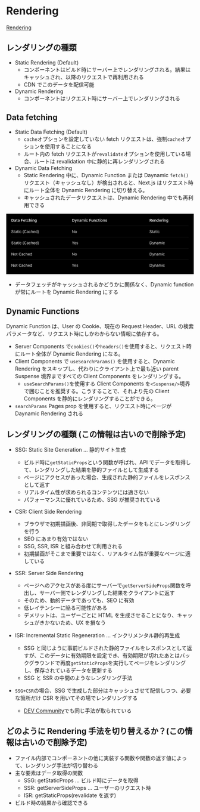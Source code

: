 # Rendering

[Rendering](https://nextjs.org/docs/app/building-your-application/rendering)

## レンダリングの種類

- Static Rendering (Default)
  - コンポーネントはビルド時にサーバー上でレンダリングされる。結果はキャッシュされ、以降のリクエストで再利用される
  - CDN でこのデータを配信可能
- Dynamic Rendering
  - コンポーネントはリクエスト時にサーバー上でレンダリングされる

## Data fetching

- Static Data Fetching (Default)
  - `cache`オプションを設定していない fetch リクエストは、強制`cache`オプションを使用することになる
  - ルート内の fetch リクエストが`revalidate`オプションを使用している場合、ルートは revalidation 中に静的に再レンダリングされる
- Dynamic Data Fetching
  - Static Rendering 中に、Dynamic Function または Daynamic `fetch()` リクエスト（キャッシュなし）が検出されると、Next.js はリクエスト時にルート全体を Dynamic Rendering に切り替える。
  - キャッシュされたデータリクエストは、Dynamic Rendering 中でも再利用できる

![rendering pattern](../../../../images/nextjs-rendering-pattern.png 'rendering pattern')

- データフェッチがキャッシュされるかどうかに関係なく、Dynamic function が常にルートを Dynamic Rendering にする

## Dynamic Functions

Dynamic Function は、User の Cookie、現在の Request Header、URL の検索パラメータなど、リクエスト時にしかわからない情報に依存する。

- Server Components で`cookies()`や`headers()`を使用すると、リクエスト時にルート全体が Dynamic Rendering になる。
- Client Components で `useSearchParams()` を使用すると、Dynamic Rendering をスキップし、代わりにクライアント上で最も近い parent Suspense 境界まですべての Client Components をレンダリングする。
  - `useSearchParams()`を使用する Client Components を`<Suspense/>`境界で囲むことを推奨する。こうすることで、それより先の Client Components を静的にレンダリングすることができる。
- `searchParams` Pages prop を使用すると、リクエスト時にページが Daynamic Rendering される

## レンダリングの種類 (この情報は古いので削除予定)

- SSG: Static Site Generation ... 静的サイト生成
  - ビルド時に`getStaticProps`という関数が呼ばれ、API でデータを取得して、レンダリングした結果を静的ファイルとして生成する
  - ページにアクセスがあった場合、生成された静的ファイルをレスポンスとして返す
  - リアルタイム性が求められるコンテンツには適さない
  - パフォーマンスに優れているため、SSG が推奨されている
- CSR: Client Side Rendering
  - ブラウザで初期描画後、非同期で取得したデータをもとにレンダリングを行う
  - SEO にあまり有効ではない
  - SSG, SSR, ISR と組み合わせて利用される
  - 初期描画がそこまで重要ではなく、リアルタイム性が重要なページに適している
- SSR: Server Side Rendering
  - ページへのアクセスがある度にサーバーで`getServerSideProps`関数を呼出し、サーバー側でレンダリングした結果をクライアントに返す
  - そのため、動的データであっても、SEO に有効
  - 低レイテンシーに陥る可能性がある
  - デメリットは、ユーザーごとに HTML を生成させることになり、キャッシュがきかないため、UX を損なう
- ISR: Incremental Static Regeneration ... インクリメンタル静的再生成

  - SSG と同じように事前ビルドされた静的ファイルをレスポンスとして返すが、このデータに有効期限を設定でき、有効期限が切れたあとはバックグラウンドで再度`getStaticProps`を実行してページをレンダリングし、保存されているデータを更新する
  - SSG と SSR の中間のようなレンダリング手法

- `SSG+CSR`の場合、SSG で生成した部分はキャッシュさせて配信しつつ、必要な箇所だけ CSR を用いてその場でレンダリングする
  - [DEV Community](https://dev.to/)でも同じ手法が取られている

## どのように Rendering 手法を切り替えるか？(この情報は古いので削除予定)

- ファイル内部でコンポーネントの他に実装する関数や関数の返す値によって、レンダリング手法が切り替わる
- 主な要素はデータ取得の関数
  - SSG: getStaticProps ... ビルド時にデータを取得
  - SSR: getServerSideProps ... ユーザーのリクエスト時
  - ISR: getStaticProps(revalidate を返す)
- ビルド時の結果から確認できる
